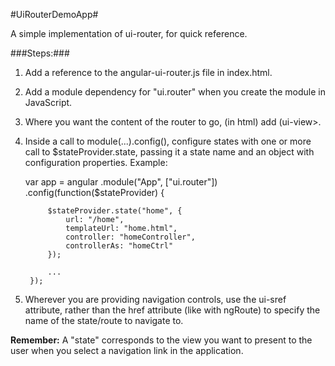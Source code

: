 #UiRouterDemoApp#

A simple implementation of ui-router, for quick reference.

###Steps:###
1. Add a reference to the angular-ui-router.js file in index.html.

2. Add a module dependency for "ui.router" when you create the module in JavaScript.

3. Where you want the content of the router to go, (in html) add (ui-view></ui-view>.

4. Inside a call to module(...).config(), configure states with one or more call to $stateProvider.state, passing it a state name and an object with configuration properties. Example:

	var app = angular
		.module("App", ["ui.router"])
		.config(function($stateProvider) {

			$stateProvider.state("home", {
				url: "/home",
				templateUrl: "home.html",
				controller: "homeController",
				controllerAs: "homeCtrl"
			});

			...
		});

5. Wherever you are providing navigation controls, use the ui-sref attribute, rather than the href attribute (like with ngRoute) to specify the name of the state/route to navigate to.

**Remember:** A "state" corresponds to the view you want to present to the user when you select a navigation link in the application.

